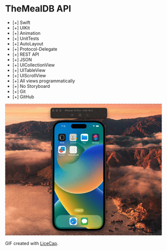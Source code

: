 # TheMealDB API

* [+] Swift
* [+] UIKit
* [+] Animation
* [+] UnitTests
* [+] AutoLayout
* [+] Protocol-Delegate 
* [+] REST API
* [+] JSON
* [+] UICollectionView
* [+] UITableView 
* [+] UIScrollView
* [+] All views programmatically
* [+] No Storyboard
* [+] Git
* [+] GitHub

<img src='https://github.com/MityaKimchanskii/TheMealDB_API/blob/main/image.gif' title='Video Walkthrough' width='' alt='Video Walkthrough' />

GIF created with [LiceCap](http://www.cockos.com/licecap/).
